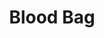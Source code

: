 ---
ep: 045
title: "Blood Bag"
imglink: "https://live.staticflickr.com/65535/50983024307_80186f5ab7_o.jpg"
thumbnail: "https://live.staticflickr.com/65535/50983024307_05bdb221e3_q.jpg"
alt: >
    An antique victorian syringe filled with small flies, and surrounded with more flies followed by light curved lines indicating flying movement.
name: "TomahawkKidArt"
---